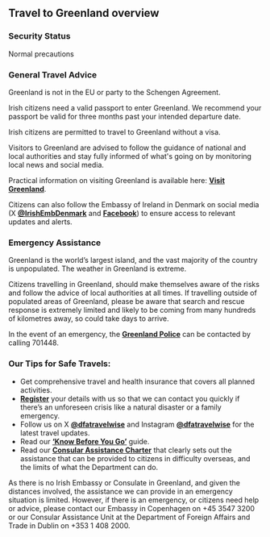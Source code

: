 ## Travel to Greenland overview

### **Security Status**

Normal precautions

### **General Travel Advice**

Greenland is not in the EU or party to the Schengen Agreement.

Irish citizens need a valid passport to enter Greenland. We recommend your passport be valid for three months past your intended departure date.

Irish citizens are permitted to travel to Greenland without a visa.

Visitors to Greenland are advised to follow the guidance of national and local authorities and stay fully informed of what's going on by monitoring local news and social media.

Practical information on visiting Greenland is available here: [**Visit Greenland**](https://visitgreenland.com/).

Citizens can also follow the Embassy of Ireland in Denmark on social media (X [**@IrishEmbDenmark**](https://twitter.com/IrlEmbDenmark) and [**Facebook**](https://www.facebook.com/IrishEmbassyDenmark/)) to ensure access to relevant updates and alerts.

### **Emergency Assistance**

Greenland is the world’s largest island, and the vast majority of the country is unpopulated. The weather in Greenland is extreme.

Citizens travelling in Greenland, should make themselves aware of the risks and follow the advice of local authorities at all times. If travelling outside of populated areas of Greenland, please be aware that search and rescue response is extremely limited and likely to be coming from many hundreds of kilometres away, so could take days to arrive.

In the event of an emergency, the [**Greenland Police**](https://politi.gl/da) can be contacted by calling 701448.

### **Our Tips for Safe Travels:**

* Get comprehensive travel and health insurance that covers all planned activities.
* [**Register**](/en/dfa/overseas-travel/citizens-registration/) your details with us so that we can contact you quickly if there’s an unforeseen crisis like a natural disaster or a family emergency.
* Follow us on X [**@dfatravelwise**](https://www.twitter.com/DFATravelWise) and Instagram [**@dfatravelwise**](https://www.instagram.com/dfatravelwise/) for the latest travel updates.
* Read our [**‘Know Before You Go’**](/en/dfa/overseas-travel/know-before-you-go-/) guide.
* Read our [**Consular Assistance Charter**](https://www.ireland.ie/en/dfa/overseas-travel/assistance-abroad/consular-assistance-charter/) that clearly sets out the assistance that can be provided to citizens in difficulty overseas, and the limits of what the Department can do.

As there is no Irish Embassy or Consulate in Greenland, and given the distances involved, the assistance we can provide in an emergency situation is limited. However, if there is an emergency, or citizens need help or advice, please contact our Embassy in Copenhagen on +45 3547 3200 or our Consular Assistance Unit at the Department of Foreign Affairs and Trade in Dublin on +353 1 408 2000.